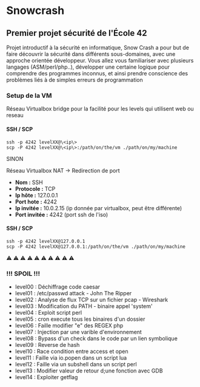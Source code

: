 # Snowcrash
## Premier projet sécurité de l'École 42

Projet introductif à la sécurité en informatique, Snow Crash a pour but de faire découvrir la sécurité dans différents sous-domaines, avec une approche orientée développeur. Vous allez vous familiariser avec plusieurs langages (ASM/perl/php..), développer une certaine logique pour comprendre des programmes inconnus, et ainsi prendre conscience des problèmes liés à de simples erreurs de programmation 

### Setup de la VM

Réseau Virtualbox bridge pour la facilité pour les levels qui utilisent web ou reseau

#### SSH / SCP

	ssh -p 4242 levelXX@\<ip\>
	scp -P 4242 levelXX@\<ip\>:/path/on/the/vm ./path/on/my/machine

SINON

Réseau Virtualbox NAT -> Redirection de port

- **Nom :** SSH
- **Protocole :** TCP
- **Ip hôte :** 127.0.0.1
- **Port hote :** 4242
- **Ip invitée :** 10.0.2.15 (ip donnée par virtualbox, peut être différente)
- **Port invitée :** 4242 (port ssh de l'iso)

#### SSH / SCP

	ssh -p 4242 levelXX@127.0.0.1
	scp -P 4242 levelXX@127.0.0.1:/path/on/the/vm ./path/on/my/machine

:warning: :warning: :warning: :warning: :warning: :warning: :warning: :warning: :warning: :warning:

### !!! SPOIL !!!

- level00 : Déchiffrage code caesar
- level01 : /etc/passwd attack - John The Ripper
- level02 : Analyse de flux TCP sur un fichier pcap - Wireshark
- level03 : Modification du PATH - binaire appel 'system'
- level04 : Exploit script perl
- level05 : cron execute tous les binaires d'un dossier
- level06 : Faille modifier "e" des REGEX php
- level07 : Injection par une varible d'environnement
- level08 : Bypass d'un check dans le code par un lien symbolique
- level09 : Reverse de hash
- level10 : Race condition entre access et open
- level11 : Faille via io.popen dans un script lua
- level12 : Faille via un subshell dans un script perl
- level13 : Modifier valeur de retour d;une fonction avec GDB
- level14 : Exploiter getflag
